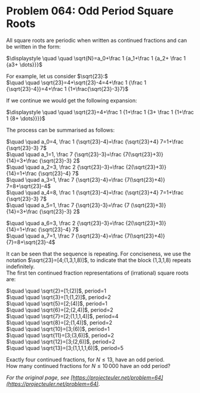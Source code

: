 # Problem 064: Odd Period Square Roots
  
All square roots are periodic when written as continued fractions and can be written in the form:  
  
$\displaystyle \quad \quad \sqrt{N}=a_0+\frac 1 {a_1+\frac 1 {a_2+ \frac 1 {a3+ \dots}}}$  
  
For example, let us consider $\sqrt{23}:$  
$\quad \quad \sqrt{23}=4+\sqrt{23}-4=4+\frac 1 {\frac 1 {\sqrt{23}-4}}=4+\frac 1  {1+\frac{\sqrt{23}-3}7}$  
  
If we continue we would get the following expansion:  
  
$\displaystyle \quad \quad \sqrt{23}=4+\frac 1 {1+\frac 1 {3+ \frac 1 {1+\frac 1 {8+ \dots}}}}$  
  
The process can be summarised as follows:  
  
$\quad \quad a_0=4, \frac 1 {\sqrt{23}-4}=\frac {\sqrt{23}+4} 7=1+\frac {\sqrt{23}-3} 7$  
$\quad \quad a_1=1, \frac 7 {\sqrt{23}-3}=\frac {7(\sqrt{23}+3)} {14}=3+\frac {\sqrt{23}-3} 2$  
$\quad \quad a_2=3, \frac 2 {\sqrt{23}-3}=\frac {2(\sqrt{23}+3)} {14}=1+\frac {\sqrt{23}-4} 7$  
$\quad \quad a_3=1, \frac 7 {\sqrt{23}-4}=\frac {7(\sqrt{23}+4)} 7=8+\sqrt{23}-4$  
$\quad \quad a_4=8, \frac 1 {\sqrt{23}-4}=\frac {\sqrt{23}+4} 7=1+\frac {\sqrt{23}-3} 7$  
$\quad \quad a_5=1, \frac 7 {\sqrt{23}-3}=\frac {7 (\sqrt{23}+3)} {14}=3+\frac {\sqrt{23}-3} 2$  
  
$\quad \quad a_6=3, \frac 2 {\sqrt{23}-3}=\frac {2(\sqrt{23}+3)} {14}=1+\frac {\sqrt{23}-4} 7$  
$\quad \quad a_7=1, \frac 7 {\sqrt{23}-4}=\frac {7(\sqrt{23}+4)} {7}=8+\sqrt{23}-4$  
  
It can be seen that the sequence is repeating. For conciseness, we use the notation $\sqrt{23}=[4;(1,3,1,8)]$, to indicate that the block (1,3,1,8) repeats indefinitely.  
The first ten continued fraction representations of (irrational) square roots are:  
  
$\quad \quad \sqrt{2}=[1;(2)]$, period=$1$  
$\quad \quad \sqrt{3}=[1;(1,2)]$, period=$2$  
$\quad \quad \sqrt{5}=[2;(4)]$, period=$1$  
$\quad \quad \sqrt{6}=[2;(2,4)]$, period=$2$  
$\quad \quad \sqrt{7}=[2;(1,1,1,4)]$, period=$4$  
$\quad \quad \sqrt{8}=[2;(1,4)]$, period=$2$  
$\quad \quad \sqrt{10}=[3;(6)]$, period=$1$  
$\quad \quad \sqrt{11}=[3;(3,6)]$, period=$2$  
$\quad \quad \sqrt{12}=[3;(2,6)]$, period=$2$  
$\quad \quad \sqrt{13}=[3;(1,1,1,1,6)]$, period=$5$  
  
Exactly four continued fractions, for $N \le 13$, have an odd period.  
How many continued fractions for $N \le 10\,000$ have an odd period?  

*For the original page, see [https://projecteuler.net/problem=64](https://projecteuler.net/problem=64).*
